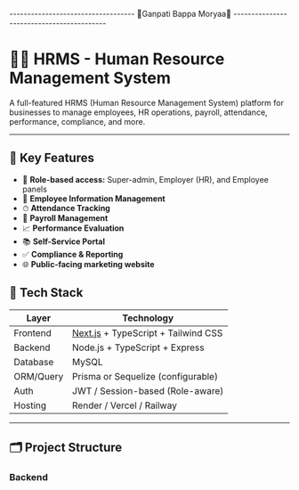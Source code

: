 -----------------------------------  👏Ganpati Bappa Moryaa👏  ------------------------------------------

# 🧑‍💼 HRMS - Human Resource Management System

A full-featured HRMS (Human Resource Management System) platform for businesses to manage employees, HR operations, payroll, attendance, performance, compliance, and more.

---

## 📌 Key Features

- 🔐 **Role-based access:** Super-admin, Employer (HR), and Employee panels
- 👥 **Employee Information Management**
- ⏱ **Attendance Tracking**
- 💸 **Payroll Management**
- 📈 **Performance Evaluation**
- 📚 **Self-Service Portal**
- ✅ **Compliance & Reporting**
- 🌐 **Public-facing marketing website**



## 🧱 Tech Stack

| Layer        | Technology                   |
|--------------|-------------------------------|
| Frontend     | [Next.js](https://nextjs.org/) + TypeScript + Tailwind CSS |
| Backend      | Node.js + TypeScript + Express |
| Database     | MySQL                         |
| ORM/Query    | Prisma or Sequelize (configurable) |
| Auth         | JWT / Session-based (Role-aware) |
| Hosting      | Render / Vercel / Railway     |

---

## 🗂 Project Structure

### Backend

